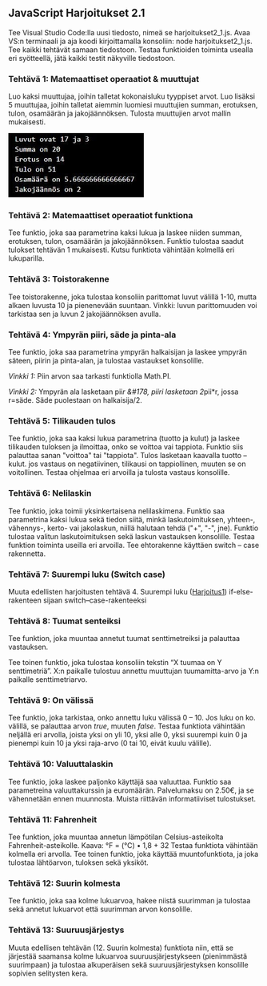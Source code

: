 ## JavaScript Harjoitukset 2.1

Tee Visual Studio Code:lla uusi tiedosto, nimeä se harjoitukset2_1.js. Avaa VS:n terminaali ja aja koodi kirjoittamalla konsoliin: node harjoitukset2_1.js. Tee kaikki tehtävät samaan tiedostoon. Testaa funktioiden toiminta usealla eri syötteellä, jätä kaikki testit näkyville tiedostoon.

### Tehtävä 1: Matemaattiset operaatiot & muuttujat

Luo kaksi muuttujaa, joihin talletat kokonaisluku tyyppiset arvot. Luo lisäksi 5 muuttujaa, joihin talletat aiemmin luomiesi muuttujien summan, erotuksen, tulon, osamäärän ja jakojäännöksen. Tulosta muuttujien arvot mallin mukaisesti.

![matemaattisetoperaatiot](img/matemaattisetoperaatiot.jpg)

### Tehtävä 2: Matemaattiset operaatiot funktiona

Tee funktio, joka saa parametrina kaksi lukua ja laskee niiden summan, erotuksen, tulon, osamäärän ja jakojäännöksen. Funktio tulostaa saadut tulokset tehtävän 1 mukaisesti. Kutsu funktiota vähintään kolmellä eri lukuparilla.

### Tehtävä 3: Toistorakenne

Tee toistorakenne, joka tulostaa konsoliin parittomat luvut välillä 1-10, mutta alkaen luvusta 10 ja pienenevään suuntaan.
Vinkki: luvun parittomuuden voi tarkistaa sen ja luvun 2 jakojäännöksen avulla.

### Tehtävä 4: Ympyrän piiri, säde ja pinta-ala

Tee funktio, joka saa parametrina ympyrän halkaisijan ja laskee ympyrän säteen, piirin ja pinta-alan, ja tulostaa vastaukset konsolille.

*Vinkki 1:* Piin arvon saa tarkasti funktiolla Math.PI.

*Vinkki 2:* Ympyrän ala lasketaan pii*r &#178, piiri lasketaan 2*pii*r, jossa r=säde. Säde puolestaan on halkaisija/2.

### Tehtävä 5: Tilikauden tulos

Tee funktio, joka saa kaksi lukua parametrina (tuotto ja kulut) ja laskee tilikauden tuloksen ja ilmoittaa, onko se voittoa vai tappiota. Funktio siis palauttaa sanan "voittoa" tai "tappiota".
Tulos lasketaan kaavalla tuotto – kulut. jos vastaus on negatiivinen, tilikausi on tappiollinen, muuten se on voitollinen.
Testaa ohjelmaa eri arvoilla ja tulosta vastaus konsolille.

### Tehtävä 6: Nelilaskin

Tee funktio, joka toimii yksinkertaisena nelilaskimena. Funktio saa parametrina kaksi lukua sekä tiedon siitä, minkä laskutoimituksen, yhteen-, vähennys-, kerto- vai jakolaskun, niillä halutaan tehdä ("+", "-", jne). Funktio tulostaa valitun laskutoimituksen sekä laskun vastauksen konsolille. Testaa funktion toiminta useilla eri arvoilla. Tee ehtorakenne käyttäen switch – case rakennetta.

### Tehtävä 7: Suurempi luku (Switch case)

Muuta edellisten harjoitusten tehtävä 4. Suurempi luku ([Harjoitus1](harjoitukset-perusrakenteet1.html)) if-else-rakenteen sijaan switch–case-rakenteeksi

### Tehtävä 8: Tuumat senteiksi

Tee funktion, joka muuntaa annetut tuumat senttimetreiksi ja palauttaa vastauksen.

Tee toinen funktio, joka tulostaa konsoliin tekstin “X tuumaa on Y senttimetriä”. X:n paikalle tulostuu annettu muuttujan tuumamitta-arvo ja Y:n paikalle senttimetriarvo.

### Tehtävä 9: On välissä

Tee funktio, joka tarkistaa, onko annettu luku välissä 0 – 10. Jos luku on ko. välillä, se palauttaa arvon *true*, muuten *false*. Testaa funktiota vähintään neljällä eri arvolla, joista yksi on yli 10, yksi alle 0, yksi suurempi kuin 0 ja pienempi kuin 10 ja yksi raja-arvo (0 tai 10, eivät kuulu välille).

### Tehtävä 10: Valuuttalaskin

Tee funktio, joka laskee paljonko käyttäjä saa valuuttaa. Funktio saa parametreina valuuttakurssin ja euromäärän. Palvelumaksu on 2.50€, ja se vähennetään ennen muunnosta. Muista riittävän informatiiviset tulostukset.

### Tehtävä 11: Fahrenheit

Tee funktion, joka muuntaa annetun lämpötilan Celsius-asteikolta Fahrenheit-asteikolle. Kaava:  °F = (°C) • 1,8 + 32
Testaa funktiota vähintään kolmella eri arvolla. Tee toinen funktio, joka käyttää muuntofunktiota, ja joka tulostaa lähtöarvon, tuloksen sekä yksiköt.

### Tehtävä 12: Suurin kolmesta

Tee funktio, joka saa kolme lukuarvoa, hakee niistä suurimman ja tulostaa sekä annetut lukuarvot että suurimman arvon konsolille.

### Tehtävä 13: Suuruusjärjestys

Muuta edellisen tehtävän (12. Suurin kolmesta) funktiota niin, että se järjestää saamansa kolme lukuarvoa suuruusjärjestykseen (pienimmästä suurimpaan) ja tulostaa alkuperäisen sekä suuruusjärjestyksen konsolille sopivien selitysten kera.

